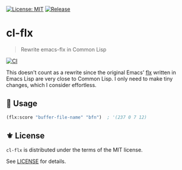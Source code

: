 [![License: MIT](https://img.shields.io/badge/License-MIT-green.svg)](https://opensource.org/licenses/MIT)
[![Release](https://img.shields.io/github/tag/the-flx/cl-flx.svg?label=release&logo=github)](https://github.com/the-flx/cl-flx/releases/latest)

# cl-flx
> Rewrite emacs-flx in Common Lisp

[![CI](https://github.com/the-flx/cl-flx/actions/workflows/test.yml/badge.svg)](https://github.com/the-flx/cl-flx/actions/workflows/test.yml)

This doesn't count as a rewrite since the original Emacs' [flx][]
written in Emacs Lisp are very close to Common Lisp.
I only need to make tiny changes, which I consider effortless.

## 🔨 Usage

```lisp
(flx:score "buffer-file-name" "bfn")  ; '(237 0 7 12)
```

## ⚜️ License

`cl-flx` is distributed under the terms of the MIT license.

See [LICENSE](./LICENSE) for details.


<!-- Links -->

[flx]: https://github.com/lewang/flx
